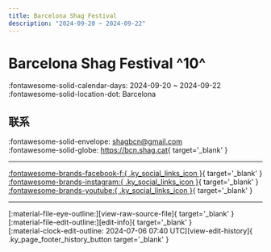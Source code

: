 ```yaml
---
title: Barcelona Shag Festival
description: "2024-09-20 ~ 2024-09-22"
---
```


# Barcelona Shag Festival ^10^

:fontawesome-solid-calendar-days: 2024-09-20 ~ 2024-09-22  
:fontawesome-solid-location-dot: Barcelona  

## 联系

:fontawesome-solid-envelope: <shagbcn@gmail.com>  
:fontawesome-solid-globe: <https://bcn.shag.cat>{ target='_blank' }  

---

 [:fontawesome-brands-facebook-f:{ .ky_social_links_icon }](https://www.facebook.com/bcnshagfestival){ target='_blank' } [:fontawesome-brands-instagram:{ .ky_social_links_icon }](https://instagram.com/bcnshagfestival){ target='_blank' } [:fontawesome-brands-youtube:{ .ky_social_links_icon }](https://youtube.com/@ShagBCN){ target='_blank' }

---

<div class="ky_page_footer" markdown>
<div class="ky_page_footer_trailing" markdown="span">
[:material-file-eye-outline:][view-raw-source-file]{ target='_blank' }
[:material-file-edit-outline:][edit-info]{ target='_blank' }
</div>
<div class="ky_page_footer_leading" markdown="span">
[:material-clock-edit-outline: 2024-07-06 07:40 UTC][view-edit-history]{ .ky_page_footer_history_button target='_blank' }
</div>
</div>

[view-raw-source-file]: https://github.com/swingdance/events/blob/main/2024/es_ES/barcelona-shag-festival-2024.json "查看原始源文件"
[edit-info]: https://github.com/swingdance/events/issues/new?assignees=&labels=update+event&projects=&template=03-update_entity.yml&title=%5B2024%2Fes_ES%5D%20Update%20Event%3A%20Barcelona%20Shag%20Festival&region=es_ES&year=2024&id=barcelona-shag-festival-2024&name=Barcelona%20Shag%20Festival&org_id= "编辑信息"

[view-edit-history]: https://github.com/swingdance/events/commits/main/2024/es_ES/barcelona-shag-festival-2024.json "查看编辑历史"
